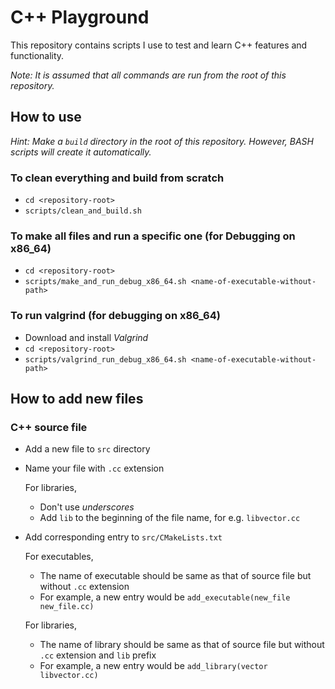 # C++ Playground

This repository contains scripts I use to test and learn C++ features and functionality.

*Note: It is assumed that all commands are run from the root of this repository.*

## How to use

*Hint: Make a `build` directory in the root of this repository. However, BASH scripts will create it automatically.*

### To clean everything and build from scratch

- `cd <repository-root>`
- `scripts/clean_and_build.sh`

### To make all files and run a specific one (for Debugging on x86_64)

- `cd <repository-root>`
- `scripts/make_and_run_debug_x86_64.sh <name-of-executable-without-path>`

### To run valgrind (for debugging on x86_64)

- Download and install *Valgrind*
- `cd <repository-root>`
- `scripts/valgrind_run_debug_x86_64.sh <name-of-executable-without-path>`

## How to add new files

### C++ source file

- Add a new file to `src` directory
- Name your file with `.cc` extension

  For libraries,
  - Don't use *underscores*
  - Add `lib` to the beginning of the file name, for e.g. `libvector.cc`

- Add corresponding entry to `src/CMakeLists.txt`

  For executables,
  - The name of executable should be same as that of source file but without `.cc` extension
  - For example, a new entry would be `add_executable(new_file new_file.cc)`

  For libraries,
  - The name of library should be same as that of source file but without `.cc` extension and `lib` prefix
  - For example, a new entry would be `add_library(vector libvector.cc)`
